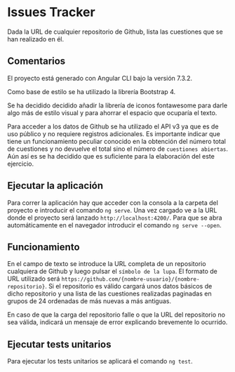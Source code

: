 # Issues Tracker

Dada la URL de cualquier repositorio de Github, lista las cuestiones que se han realizado en él. 


## Comentarios

El proyecto está generado con Angular CLI bajo la versión 7.3.2.

Como base de estilo se ha utilizado la librería Bootstrap 4.

Se ha decidido decidido añadir la librería de iconos fontawesome para darle algo más de estilo visual y para ahorrar el espacio que ocuparía el texto.

Para acceder a los datos de Github se ha utilizado el API v3 ya que es de uso público y no requiere registros adicionales. Es importante indicar que tiene un funcionamiento peculiar conocido en la obtención del número total de cuestiones y no devuelve el total sino el número de `cuestiones abiertas`. Aún así es se ha decidido que es suficiente para la elaboración del este ejercicio.


## Ejecutar la aplicación 

Para correr la aplicación hay que acceder con la consola a la carpeta del proyecto e introducir el comando `ng serve`. Una vez cargado ve a la URL donde el proyecto será lanzado `http://localhost:4200/`. Para que se abra automáticamente en el navegador introducir el comando `ng serve --open`.

## Funcionamiento

En el campo de texto se introduce la URL completa de un repositorio cualquiera de Github y luego pulsar el `símbolo de la lupa`. El formato de URL utilizado será `https://github.com/{nombre-usuario}/{nombre-repositorio}`. Si el repositorio es válido cargará unos datos básicos de dicho repositorio y una lista de las cuestiones realizadas paginadas en grupos de 24 ordenadas de más nuevas a más antiguas.

En caso de que la carga del repositorio falle o que la URL del repositorio no sea válida, indicará un mensaje de error explicando brevemente lo ocurrido.

## Ejecutar tests unitarios

Para ejecutar los tests unitarios se aplicará el comando `ng test`.


